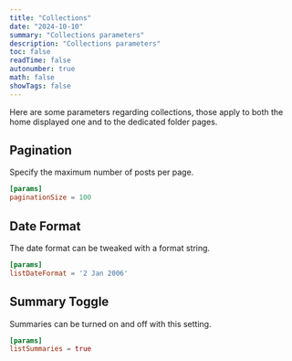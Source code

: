 ```yaml
---
title: "Collections"
date: "2024-10-10"
summary: "Collections parameters"
description: "Collections parameters"
toc: false
readTime: false
autonumber: true
math: false
showTags: false
---
```


Here are some parameters regarding collections, those apply to both the home displayed one and to the dedicated folder pages.

## Pagination

Specify the maximum number of posts per page.

```toml
[params]
paginationSize = 100
```

## Date Format

The date format can be tweaked with a format string.

```toml
[params]
listDateFormat = '2 Jan 2006'
```

## Summary Toggle

Summaries can be turned on and off with this setting.

```toml
[params]
listSummaries = true
```
